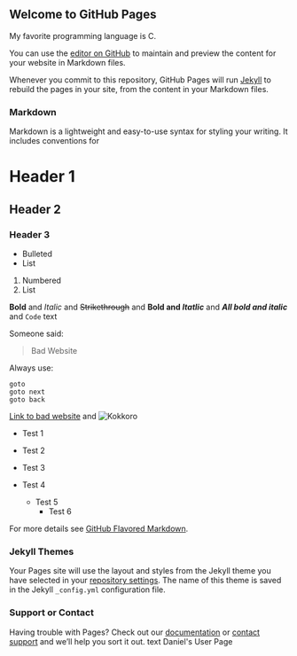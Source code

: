 ## Welcome to GitHub Pages

My favorite programming language is C.

You can use the [editor on GitHub](https://github.com/DanielChenOfficial2/DanielChenOfficial2.github.io/edit/main/README.md) to maintain and preview the content for your website in Markdown files.

Whenever you commit to this repository, GitHub Pages will run [Jekyll](https://jekyllrb.com/) to rebuild the pages in your site, from the content in your Markdown files.



### Markdown

Markdown is a lightweight and easy-to-use syntax for styling your writing. It includes conventions for



# Header 1
## Header 2
### Header 3

- Bulleted
- List

1. Numbered
2. List

**Bold** and _Italic_ and ~~Strikethrough~~ and **Bold and _Itatlic_** and ***All bold and italic*** and `Code` text

Someone said: 
> Bad Website

Always use:
```
goto
goto next
goto back
```

[Link to bad website](https://google.com) and ![Kokkoro](https://static.zerochan.net/Kokkoro.%28Princess.Connect%29.full.3003435.jpg "good girl")

- Test 1
- Test 2
- Test 3

- Test 4
    - Test 5
        - Test 6

For more details see [GitHub Flavored Markdown](https://guides.github.com/features/mastering-markdown/).

### Jekyll Themes

Your Pages site will use the layout and styles from the Jekyll theme you have selected in your [repository settings](https://github.com/DanielChenOfficial2/DanielChenOfficial2.github.io/settings). The name of this theme is saved in the Jekyll `_config.yml` configuration file.

### Support or Contact

Having trouble with Pages? Check out our [documentation](https://docs.github.com/categories/github-pages-basics/) or [contact support](https://github.com/contact) and we’ll help you sort it out.
text Daniel's User Page
